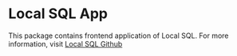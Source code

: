 # Local SQL App

This package contains frontend application of Local SQL.
For more information, visit [Local SQL Github](https://github.com/martiinii/local-sql)